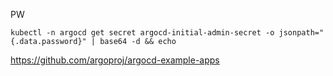 
PW
```
kubectl -n argocd get secret argocd-initial-admin-secret -o jsonpath="{.data.password}" | base64 -d && echo
```

https://github.com/argoproj/argocd-example-apps
